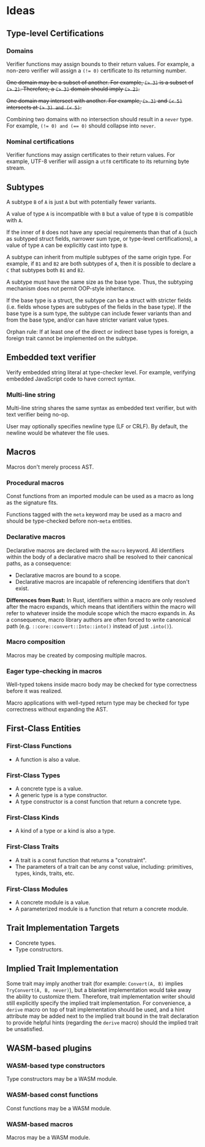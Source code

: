# Ideas

## Type-level Certifications

### Domains

Verifier functions may assign bounds to their return values. For example, a non-zero verifier will assign a `(!= 0)` certificate to its returning number.

~~One domain may be a subset of another. For example, `(> 3)` is a subset of `(> 2)`. Therefore, a `(> 3)` domain should imply `(> 2)`.~~

~~One domain may intersect with another. For example, `(> 3)` and `(< 5)` intersects at `(> 3) and (< 5)`.~~

Combining two domains with no intersection should result in a `never` type. For example, `(!= 0) and (== 0)` should collapse into `never`.

### Nominal certifications

Verifier functions may assign certificates to their return values. For example, UTF-8 verifier will assign a `utf8` certificate to its returning byte stream.

## Subtypes

A subtype `B` of `A` is just `A` but with potentially fewer variants.

A value of type `A` is incompatible with `B` but a value of type `B` is compatible with `A`.

If the inner of `B` does not have any special requirements than that of `A` (such as subtyped struct fields, narrower sum type, or type-level certifications), a value of type `A` can be explicitly cast into type `B`.

A subtype can inherit from multiple subtypes of the same origin type. For example, if `B1` and `B2` are both subtypes of `A`, then it is possible to declare a `C` that subtypes both `B1` and `B2`.

A subtype must have the same size as the base type. Thus, the subtyping mechanism does not permit OOP-style inheritance.

If the base type is a struct, the subtype can be a struct with stricter fields (i.e. fields whose types are subtypes of the fields in the base type). If the base type is a sum type, the subtype can include fewer variants than and from the base type, and/or can have stricter variant value types.

Orphan rule: If at least one of the direct or indirect base types is foreign, a foreign trait cannot be implemented on the subtype.

## Embedded text verifier

Verify embedded string literal at type-checker level. For example, verifying embedded JavaScript code to have correct syntax.

### Multi-line string

Multi-line string shares the same syntax as embedded text verifier, but with text verifier being no-op.

User may optionally specifies newline type (LF or CRLF). By default, the newline would be whatever the file uses.

## Macros

Macros don't merely process AST.

### Procedural macros

Const functions from an imported module can be used as a macro as long as the signature fits.

Functions tagged with the `meta` keyword may be used as a macro and should be type-checked before non-`meta` entities.

### Declarative macros

Declarative macros are declared with the `macro` keyword. All identifiers within the body of a declarative macro shall be resolved to their canonical paths, as a consequence:
* Declarative macros are bound to a scope.
* Declarative macros are incapable of referencing identifiers that don't exist.

**Differences from Rust:** In Rust, identifiers within a macro are only resolved after the macro expands, which means that identifiers within the macro will refer to whatever inside the module scope which the macro expands in. As a consequence, macro library authors are often forced to write canonical path (e.g. `::core::convert::Into::into()` instead of just `.into()`).

### Macro composition

Macros may be created by composing multiple macros.

### Eager type-checking in macros

Well-typed tokens inside macro body may be checked for type correctness before it was realized.

Macro applications with well-typed return type may be checked for type correctness without expanding the AST.

## First-Class Entities

### First-Class Functions

* A function is also a value.

### First-Class Types

* A concrete type is a value.
* A generic type is a type constructor.
* A type constructor is a const function that return a concrete type.

### First-Class Kinds

* A kind of a type or a kind is also a type.

### First-Class Traits

* A trait is a const function that returns a "constraint".
* The parameters of a trait can be any const value, including: primitives, types, kinds, traits, etc.

### First-Class Modules

* A concrete module is a value.
* A parameterized module is a function that return a concrete module.

## Trait Implementation Targets

* Concrete types.
* Type constructors.

## Implied Trait Implementation

Some trait may imply another trait (for example: `Convert(A, B)` implies `TryConvert(A, B, never)`), but a blanket implementation would take away the ability to customize them. Therefore, trait implementation writer should still explicitly specify the implied trait implementation.
For convenience, a `derive` macro on top of trait implementation should be used,
and a hint attribute may be added next to the implied trait bound in the trait declaration to provide helpful hints (regarding the `derive` macro) should the implied trait be unsatisfied.

## WASM-based plugins

### WASM-based type constructors

Type constructors may be a WASM module.

### WASM-based const functions

Const functions may be a WASM module.

### WASM-based macros

Macros may be a WASM module.
